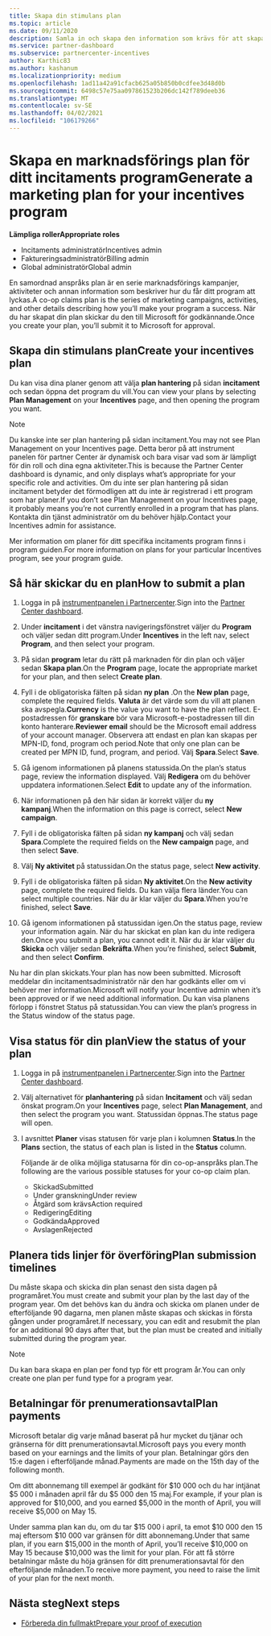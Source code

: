 ```yaml
---
title: Skapa din stimulans plan
ms.topic: article
ms.date: 09/11/2020
description: Samla in och skapa den information som krävs för att skapa en lyckad marknadsförings plan för ditt incitaments program.
ms.service: partner-dashboard
ms.subservice: partnercenter-incentives
author: Karthic83
ms.author: kashanum
ms.localizationpriority: medium
ms.openlocfilehash: 1ad11a42a91cfacb625a05b850b0cdfee3d48d0b
ms.sourcegitcommit: 6498c57e75aa097861523b206dc142f789deeb36
ms.translationtype: MT
ms.contentlocale: sv-SE
ms.lasthandoff: 04/02/2021
ms.locfileid: "106179266"
---
```

# <a name="generate-a-marketing-plan-for-your-incentives-program"></a><span data-ttu-id="3629f-103">Skapa en marknadsförings plan för ditt incitaments program</span><span class="sxs-lookup"><span data-stu-id="3629f-103">Generate a marketing plan for your incentives program</span></span>

<span data-ttu-id="3629f-104">**Lämpliga roller**</span><span class="sxs-lookup"><span data-stu-id="3629f-104">**Appropriate roles**</span></span>

- <span data-ttu-id="3629f-105">Incitaments administratör</span><span class="sxs-lookup"><span data-stu-id="3629f-105">Incentives admin</span></span>
- <span data-ttu-id="3629f-106">Faktureringsadministratör</span><span class="sxs-lookup"><span data-stu-id="3629f-106">Billing admin</span></span>
- <span data-ttu-id="3629f-107">Global administratör</span><span class="sxs-lookup"><span data-stu-id="3629f-107">Global admin</span></span>

<span data-ttu-id="3629f-108">En samordnad anspråks plan är en serie marknadsförings kampanjer, aktiviteter och annan information som beskriver hur du får ditt program att lyckas.</span><span class="sxs-lookup"><span data-stu-id="3629f-108">A co-op claims plan is the series of marketing campaigns, activities, and other details describing how you’ll make your program a success.</span></span> <span data-ttu-id="3629f-109">När du har skapat din plan skickar du den till Microsoft för godkännande.</span><span class="sxs-lookup"><span data-stu-id="3629f-109">Once you create your plan, you’ll submit it to Microsoft for approval.</span></span>

## <a name="create-your-incentives-plan"></a><span data-ttu-id="3629f-110">Skapa din stimulans plan</span><span class="sxs-lookup"><span data-stu-id="3629f-110">Create your incentives plan</span></span>

<span data-ttu-id="3629f-111">Du kan visa dina planer genom att välja **plan hantering** på sidan **incitament** och sedan öppna det program du vill.</span><span class="sxs-lookup"><span data-stu-id="3629f-111">You can view your plans by selecting **Plan Management** on your **Incentives** page, and then opening the program you want.</span></span>

>[!NOTE]
><span data-ttu-id="3629f-112">Du kanske inte ser plan hantering på sidan incitament.</span><span class="sxs-lookup"><span data-stu-id="3629f-112">You may not see Plan Management on your Incentives page.</span></span> <span data-ttu-id="3629f-113">Detta beror på att instrument panelen för partner Center är dynamisk och bara visar vad som är lämpligt för din roll och dina egna aktiviteter.</span><span class="sxs-lookup"><span data-stu-id="3629f-113">This is because the Partner Center dashboard is dynamic, and only displays what’s appropriate for your specific role and activities.</span></span> <span data-ttu-id="3629f-114">Om du inte ser plan hantering på sidan incitament betyder det förmodligen att du inte är registrerad i ett program som har planer.</span><span class="sxs-lookup"><span data-stu-id="3629f-114">If you don’t see Plan Management on your Incentives page, it probably means you’re not currently enrolled in a program that has plans.</span></span> <span data-ttu-id="3629f-115">Kontakta din tjänst administratör om du behöver hjälp.</span><span class="sxs-lookup"><span data-stu-id="3629f-115">Contact your Incentives admin for assistance.</span></span>

<span data-ttu-id="3629f-116">Mer information om planer för ditt specifika incitaments program finns i program guiden.</span><span class="sxs-lookup"><span data-stu-id="3629f-116">For more information on plans for your particular Incentives program, see your program guide.</span></span>

## <a name="how-to-submit-a-plan"></a><span data-ttu-id="3629f-117">Så här skickar du en plan</span><span class="sxs-lookup"><span data-stu-id="3629f-117">How to submit a plan</span></span>

1. <span data-ttu-id="3629f-118">Logga in på [instrumentpanelen i Partnercenter](https://partner.microsoft.com/dashboard/).</span><span class="sxs-lookup"><span data-stu-id="3629f-118">Sign into the [Partner Center dashboard](https://partner.microsoft.com/dashboard/).</span></span>

2. <span data-ttu-id="3629f-119">Under **incitament** i det vänstra navigeringsfönstret väljer du **Program** och väljer sedan ditt program.</span><span class="sxs-lookup"><span data-stu-id="3629f-119">Under **Incentives** in the left nav, select **Program**, and then select your program.</span></span> 

3. <span data-ttu-id="3629f-120">På sidan **program** letar du rätt på marknaden för din plan och väljer sedan **Skapa plan**.</span><span class="sxs-lookup"><span data-stu-id="3629f-120">On the **Program** page, locate the appropriate market for your plan, and then select **Create plan**.</span></span> 

4. <span data-ttu-id="3629f-121">Fyll i de obligatoriska fälten på sidan **ny plan** .</span><span class="sxs-lookup"><span data-stu-id="3629f-121">On the **New plan** page, complete the required fields.</span></span> <span data-ttu-id="3629f-122">**Valuta** är det värde som du vill att planen ska avspegla.</span><span class="sxs-lookup"><span data-stu-id="3629f-122">**Currency** is the value you want to have the plan reflect.</span></span> <span data-ttu-id="3629f-123">E-postadressen för **granskare** bör vara Microsoft-e-postadressen till din konto hanterare.</span><span class="sxs-lookup"><span data-stu-id="3629f-123">**Reviewer email** should be the Microsoft email address of your account manager.</span></span> <span data-ttu-id="3629f-124">Observera att endast en plan kan skapas per MPN-ID, fond, program och period.</span><span class="sxs-lookup"><span data-stu-id="3629f-124">Note that only one plan can be created per MPN ID, fund, program, and period.</span></span> <span data-ttu-id="3629f-125">Välj **Spara**.</span><span class="sxs-lookup"><span data-stu-id="3629f-125">Select **Save**.</span></span>

5. <span data-ttu-id="3629f-126">Gå igenom informationen på planens statussida.</span><span class="sxs-lookup"><span data-stu-id="3629f-126">On the plan’s status page, review the information displayed.</span></span> <span data-ttu-id="3629f-127">Välj **Redigera** om du behöver uppdatera informationen.</span><span class="sxs-lookup"><span data-stu-id="3629f-127">Select **Edit** to update any of the information.</span></span>

6. <span data-ttu-id="3629f-128">När informationen på den här sidan är korrekt väljer du **ny kampanj**.</span><span class="sxs-lookup"><span data-stu-id="3629f-128">When the information on this page is correct, select **New campaign**.</span></span>

7. <span data-ttu-id="3629f-129">Fyll i de obligatoriska fälten på sidan **ny kampanj** och välj sedan **Spara**.</span><span class="sxs-lookup"><span data-stu-id="3629f-129">Complete the required fields on the **New campaign** page, and then select **Save**.</span></span>

8. <span data-ttu-id="3629f-130">Välj **Ny aktivitet** på statussidan.</span><span class="sxs-lookup"><span data-stu-id="3629f-130">On the status page, select **New activity**.</span></span> 

9. <span data-ttu-id="3629f-131">Fyll i de obligatoriska fälten på sidan **Ny aktivitet**.</span><span class="sxs-lookup"><span data-stu-id="3629f-131">On the **New activity** page, complete the required fields.</span></span> <span data-ttu-id="3629f-132">Du kan välja flera länder.</span><span class="sxs-lookup"><span data-stu-id="3629f-132">You can select multiple countries.</span></span> <span data-ttu-id="3629f-133">När du är klar väljer du **Spara**.</span><span class="sxs-lookup"><span data-stu-id="3629f-133">When you’re finished, select **Save**.</span></span> 

10. <span data-ttu-id="3629f-134">Gå igenom informationen på statussidan igen.</span><span class="sxs-lookup"><span data-stu-id="3629f-134">On the status page, review your information again.</span></span> <span data-ttu-id="3629f-135">När du har skickat en plan kan du inte redigera den.</span><span class="sxs-lookup"><span data-stu-id="3629f-135">Once you submit a plan, you cannot edit it.</span></span> <span data-ttu-id="3629f-136">När du är klar väljer du **Skicka** och väljer sedan **Bekräfta**.</span><span class="sxs-lookup"><span data-stu-id="3629f-136">When you’re finished, select **Submit**, and then select **Confirm**.</span></span>

<span data-ttu-id="3629f-137">Nu har din plan skickats.</span><span class="sxs-lookup"><span data-stu-id="3629f-137">Your plan has now been submitted.</span></span> <span data-ttu-id="3629f-138">Microsoft meddelar din incitamentsadministratör när den har godkänts eller om vi behöver mer information.</span><span class="sxs-lookup"><span data-stu-id="3629f-138">Microsoft will notify your Incentive admin when it’s been approved or if we need additional information.</span></span> <span data-ttu-id="3629f-139">Du kan visa planens förlopp i fönstret Status på statussidan.</span><span class="sxs-lookup"><span data-stu-id="3629f-139">You can view the plan’s progress in the Status window of the status page.</span></span>

## <a name="view-the-status-of-your-plan"></a><span data-ttu-id="3629f-140">Visa status för din plan</span><span class="sxs-lookup"><span data-stu-id="3629f-140">View the status of your plan</span></span>

1. <span data-ttu-id="3629f-141">Logga in på [instrumentpanelen i Partnercenter](https://partner.microsoft.com/dashboard/).</span><span class="sxs-lookup"><span data-stu-id="3629f-141">Sign into the [Partner Center dashboard](https://partner.microsoft.com/dashboard/).</span></span>

2. <span data-ttu-id="3629f-142">Välj alternativet för **planhantering** på sidan **Incitament** och välj sedan önskat program.</span><span class="sxs-lookup"><span data-stu-id="3629f-142">On your **Incentives** page, select **Plan Management**, and then select the program you want.</span></span> <span data-ttu-id="3629f-143">Statussidan öppnas.</span><span class="sxs-lookup"><span data-stu-id="3629f-143">The status page will open.</span></span>

3. <span data-ttu-id="3629f-144">I avsnittet **Planer** visas statusen för varje plan i kolumnen **Status**.</span><span class="sxs-lookup"><span data-stu-id="3629f-144">In the **Plans** section, the status of each plan is listed in the **Status** column.</span></span>

   <span data-ttu-id="3629f-145">Följande är de olika möjliga statusarna för din co-op-anspråks plan.</span><span class="sxs-lookup"><span data-stu-id="3629f-145">The following are the various possible statuses for your co-op claim plan.</span></span>

   - <span data-ttu-id="3629f-146">Skickad</span><span class="sxs-lookup"><span data-stu-id="3629f-146">Submitted</span></span>
   - <span data-ttu-id="3629f-147">Under granskning</span><span class="sxs-lookup"><span data-stu-id="3629f-147">Under review</span></span>
   - <span data-ttu-id="3629f-148">Åtgärd som krävs</span><span class="sxs-lookup"><span data-stu-id="3629f-148">Action required</span></span>
   - <span data-ttu-id="3629f-149">Redigering</span><span class="sxs-lookup"><span data-stu-id="3629f-149">Editing</span></span>
   - <span data-ttu-id="3629f-150">Godkända</span><span class="sxs-lookup"><span data-stu-id="3629f-150">Approved</span></span>
   - <span data-ttu-id="3629f-151">Avslagen</span><span class="sxs-lookup"><span data-stu-id="3629f-151">Rejected</span></span>

## <a name="plan-submission-timelines"></a><span data-ttu-id="3629f-152">Planera tids linjer för överföring</span><span class="sxs-lookup"><span data-stu-id="3629f-152">Plan submission timelines</span></span>

<span data-ttu-id="3629f-153">Du måste skapa och skicka din plan senast den sista dagen på programåret.</span><span class="sxs-lookup"><span data-stu-id="3629f-153">You must create and submit your plan by the last day of the program year.</span></span> <span data-ttu-id="3629f-154">Om det behövs kan du ändra och skicka om planen under de efterföljande 90 dagarna, men planen måste skapas och skickas in första gången under programåret.</span><span class="sxs-lookup"><span data-stu-id="3629f-154">If necessary, you can edit and resubmit the plan for an additional 90 days after that, but the plan must be created and initially submitted during the program year.</span></span>

>[!NOTE]
> <span data-ttu-id="3629f-155">Du kan bara skapa en plan per fond typ för ett program år.</span><span class="sxs-lookup"><span data-stu-id="3629f-155">You can only create one plan per fund type for a program year.</span></span>

## <a name="plan-payments"></a><span data-ttu-id="3629f-156">Betalningar för prenumerationsavtal</span><span class="sxs-lookup"><span data-stu-id="3629f-156">Plan payments</span></span>

<span data-ttu-id="3629f-157">Microsoft betalar dig varje månad baserat på hur mycket du tjänar och gränserna för ditt prenumerationsavtal.</span><span class="sxs-lookup"><span data-stu-id="3629f-157">Microsoft pays you every month based on your earnings and the limits of your plan.</span></span> <span data-ttu-id="3629f-158">Betalningar görs den 15:e dagen i efterföljande månad.</span><span class="sxs-lookup"><span data-stu-id="3629f-158">Payments are made on the 15th day of the following month.</span></span>

<span data-ttu-id="3629f-159">Om ditt abonnemang till exempel är godkänt för $10 000 och du har intjänat $5 000 i månaden april får du $5 000 den 15 maj.</span><span class="sxs-lookup"><span data-stu-id="3629f-159">For example, if your plan is approved for $10,000, and you earned $5,000 in the month of April, you will receive $5,000 on May 15.</span></span>

<span data-ttu-id="3629f-160">Under samma plan kan du, om du tar $15 000 i april, ta emot $10 000 den 15 maj eftersom $10 000 var gränsen för ditt abonnemang.</span><span class="sxs-lookup"><span data-stu-id="3629f-160">Under that same plan, if you earn $15,000 in the month of April, you’ll receive $10,000 on May 15 because $10,000 was the limit for your plan.</span></span> <span data-ttu-id="3629f-161">För att få större betalningar måste du höja gränsen för ditt prenumerationsavtal för den efterföljande månaden.</span><span class="sxs-lookup"><span data-stu-id="3629f-161">To receive more payment, you need to raise the limit of your plan for the next month.</span></span>

## <a name="next-steps"></a><span data-ttu-id="3629f-162">Nästa steg</span><span class="sxs-lookup"><span data-stu-id="3629f-162">Next steps</span></span>

- [<span data-ttu-id="3629f-163">Förbereda din fullmakt</span><span class="sxs-lookup"><span data-stu-id="3629f-163">Prepare your proof of execution</span></span>](incentives-prepare-your-proof-of-execution.md)
